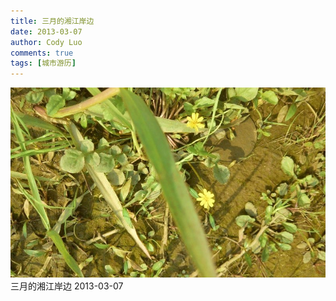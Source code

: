 ```yaml
---
title: 三月的湘江岸边
date: 2013-03-07
author: Cody Luo
comments: true
tags: [城市游历]
---
```


<img src="/images/IMG_20130307110834_xiangjianghetan_March.jpg" alt="三月的湘江岸边"/>
 <br> 三月的湘江岸边 2013-03-07